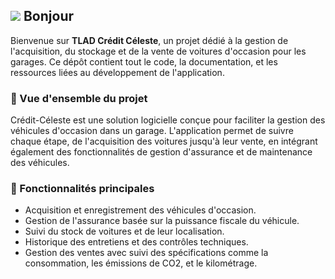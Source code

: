 ![](https://user-images.githubusercontent.com/18350557/176309783-0785949b-9127-417c-8b55-ab5a4333674e.gif) Bonjour
---

Bienvenue sur **TLAD Crédit Céleste**, un projet dédié à la gestion de l'acquisition, du stockage et de la vente de voitures d'occasion pour les garages. Ce dépôt contient tout le code, la documentation, et les ressources liées au développement de l'application.

### 🌟 Vue d'ensemble du projet

Crédit-Céleste est une solution logicielle conçue pour faciliter la gestion des véhicules d'occasion dans un garage. L'application permet de suivre chaque étape, de l'acquisition des voitures jusqu'à leur vente, en intégrant également des fonctionnalités de gestion d'assurance et de maintenance des véhicules.

### 🚀 Fonctionnalités principales

- Acquisition et enregistrement des véhicules d'occasion.
- Gestion de l'assurance basée sur la puissance fiscale du véhicule.
- Suivi du stock de voitures et de leur localisation.
- Historique des entretiens et des contrôles techniques.
- Gestion des ventes avec suivi des spécifications comme la consommation, les émissions de CO2, et le kilométrage.
